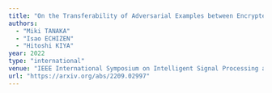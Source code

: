 ```yaml
---
title: "On the Transferability of Adversarial Examples between Encrypted Models"
authors:
  - "Miki TANAKA"
  - "Isao ECHIZEN"
  - "Hitoshi KIYA"
year: 2022
type: "international"
venue: "IEEE International Symposium on Intelligent Signal Processing and Communication Systems, Penang, 2022-11-24."
url: "https://arxiv.org/abs/2209.02997"
---
```

